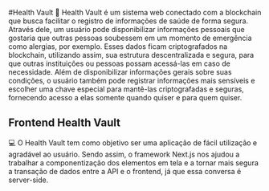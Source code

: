 #Health Vault
📜 Health Vault é um sistema web conectado com a blockchain que busca facilitar o registro de informações de saúde de forma segura. Através dele, um usuário pode disponibilizar informações pessoais que gostaria que outras pessoas soubessem em um momento de emergência como alergias, por exemplo. Esses dados ficam criptografados na blockchain, utilizando assim, sua estrutura descentralizada e segura, para que outras instituições ou pessoas possam acessá-las em caso de necessidade. Além de disponibilizar informações gerais sobre suas condições, o usuário também pode registrar informações mais sensíveis e escolher uma chave especial para mantê-las criptografadas e seguras, fornecendo acesso a elas somente quando quiser e para quem quiser.

## Frontend Health Vault
💻 O Health Vault tem como objetivo ser uma aplicação de fácil utilização e agradável ao usuário. Sendo assim, o framework Next.js nos ajudou a trabalhar a componentização dos elementos em tela e a tornar mais segura a transação de dados entre a API e o frontend, já que essa conversa é server-side.
